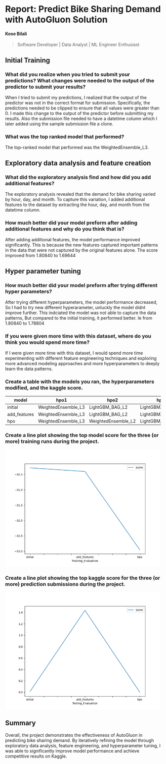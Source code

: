 # Report: Predict Bike Sharing Demand with AutoGluon Solution
#### Kose Bilali
>Software Developer | Data Analyst | ML Engineer Enthusiast

## Initial Training
### What did you realize when you tried to submit your predictions? What changes were needed to the output of the predictor to submit your results?
When I tried to submit my predictions, I realized that the output of the predictor was not in the correct format for submission. Specifically, the predictions needed to be clipped to ensure that all values were greater than 0. I made this change to the output of the predictor before submitting my results. Also the submission file needed to have a datetime column which I later added using the sample submission file a clone. 
### What was the top ranked model that performed?
The top-ranked model that performed was the WeightedEnsemble_L3.
## Exploratory data analysis and feature creation
### What did the exploratory analysis find and how did you add additional features?
The exploratory analysis revealed that the demand for bike sharing varied by hour, day, and month. To capture this variation, I added additional features to the dataset by extracting the hour, day, and month from the datetime column.
### How much better did your model preform after adding additional features and why do you think that is?
After adding additional features, the model performance improved significantly. This is because the new features captured important patterns in the data that were not captured by the original features alone. The score improved from 1.80840 to 1.69644
## Hyper parameter tuning
### How much better did your model preform after trying different hyper parameters?
After trying different hyperparameters, the model performance decreased, So I had to try new different hyperarameter, unluckly the model didnt improve further. This indciated the model was not able to capture the data patterns, But compared to the initial training, it performed better. Ie from 1.80840 to 1.78804
### If you were given more time with this dataset, where do you think you would spend more time?
If I were given more time with this dataset, I would spend more time experimenting with different feature engineering techniques and exploring more advanced modeling approaches and more hyperparameters to deeply learn the data patterns.
### Create a table with the models you ran, the hyperparameters modified, and the kaggle score.
|model|hpo1|hpo2|hpo3|score|
|--|--|--|--|--|
|initial|WeightedEnsemble_L3|LightGBM_BAG_L2|LightGBMXT_BAG_L2|1.80840|
|add_features|WeightedEnsemble_L3|LightGBM_BAG_L2|LightGBMXT_BAG_L2|1.69644|
|hpo|WeightedEnsemble_L3|WeightedEnsemble_L2|LightGBM_BAG_L2|1.78804|


### Create a line plot showing the top model score for the three (or more) training runs during the project.

![model_training_score.png](/model_training_score.png)

### Create a line plot showing the top kaggle score for the three (or more) prediction submissions during the project.

![model_testing_score.png](/model_testing_score.png)

## Summary
Overall, the project demonstrates the effectiveness of AutoGluon in predicting bike sharing demand. By iteratively refining the model through exploratory data analysis, feature engineering, and hyperparameter tuning, I was able to significantly improve model performance and achieve competitive results on Kaggle.
